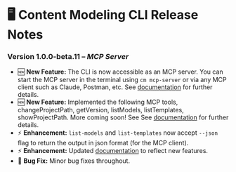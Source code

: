 # 🖥️ Content Modeling CLI Release Notes

### Version 1.0.0-beta.11 – *MCP Server*
- 🆕 **New Feature:** The CLI is now accessible as an MCP server.  You can start the MCP server in the terminal using `cm mcp-server` or via any MCP client such as Claude, Postman, etc.  See [documentation](./tutorials/mcp-server-calude-setup/README.md) for further details.
- 🆕 **New Feature:** Implemented the following MCP tools, changeProjectPath, getVersion, listModels, listTemplates, showProjectPath. More coming soon! See See [documentation](./tutorials/mcp-server-calude-setup/README.md) for further details.
- ⚡ **Enhancement:** `list-models` and `list-templates` now accept `--json` flag to return the output in json format (for the MCP client).
- ⚡ **Enhancement:** Updated [documentation](./README.md) to reflect new features.
- 🐞 **Bug Fix:** Minor bug fixes throughout.

